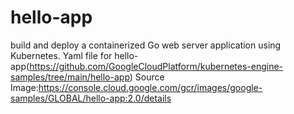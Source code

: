 # hello-app
build and deploy a containerized Go web server application using Kubernetes.
Yaml file for hello-app(https://github.com/GoogleCloudPlatform/kubernetes-engine-samples/tree/main/hello-app)
Source Image:https://console.cloud.google.com/gcr/images/google-samples/GLOBAL/hello-app:2.0/details
